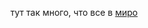 тут так много, что все в [миро](https://miro.com/app/board/uXjVK9DOSX8=/?share_link_id=158207392385)